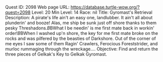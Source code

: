 Quest ID: 2098
Web page URL: https://database.turtle-wow.org/?quest=2098
Level: 20
Min Level: 14
Race: nil
Title: Gyromast's Retrieval
Description: A pirate's life ain't an easy one, landlubber. It ain't all about plunderin' and booze! Alas, me ship be sunk just off shore thanks to them pesky Threshadons.$B$BWhat I be needin' is me first mate back in workin' order!$B$BWhen I washed up'n shore, the key for me first mate broke on the rocks and was pilfered by the beasties of Darkshore. Out of the corner of me eyes I saw some of them Ragin' Crawlers, Ferocious Foreststrider, and murloc rummaging through the wreckage....
Objective: Find and return the three pieces of Gelkak's Key to Gelkak Gyromast.
